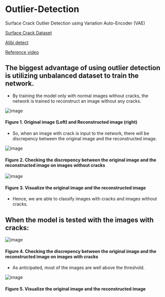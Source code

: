 # Outlier-Detection
Surface Crack Outlier Detection using Variation Auto-Encoder (VAE)

[Surface Crack Dataset](https://www.kaggle.com/arunrk7/surface-crack-detection)

[Alibi detect](https://docs.seldon.io/projects/alibi-detect/en/latest/index.html)

[Reference video](https://www.youtube.com/watch?v=RJ4oB6MWTsA&ab_channel=%EB%B9%B5%ED%98%95%EC%9D%98%EA%B0%9C%EB%B0%9C%EB%8F%84%EC%83%81%EA%B5%AD)


## The biggest advantage of using outlier detection is utilizing unbalanced dataset to train the network.
* By training the model only with normal images without cracks, the network is trained to reconstruct an image without any cracks.

![image](https://user-images.githubusercontent.com/60275617/110174186-bf871200-7dcd-11eb-868d-df9d2fe1445f.png)
#### Figure 1. Original image (Left) and Reconstructed image (right)

* So, when an image with crack is input to the network, there will be discrepency between the original image and the reconstructed image.

![image](https://user-images.githubusercontent.com/60275617/110174791-aaf74980-7dce-11eb-81b2-80b3e74fd3c3.png)
#### Figure 2. Checking the discrepency between the original image and the reconstructed image on images without cracks

![image](https://user-images.githubusercontent.com/60275617/110174888-d9752480-7dce-11eb-845a-9264d0f34924.png)
#### Figure 3. Visualize the original image and the reconstructed image

* Hence, we are able to classify images with cracks and images without cracks.

## When the model is tested with the images with cracks:
![image](https://user-images.githubusercontent.com/60275617/110175081-2ce77280-7dcf-11eb-8420-4f3e08aa4ad5.png)
#### Figure 4. Checking the discrepency between the original image and the reconstructed image on images with cracks

* As anticipated, most of the images are well above the threshold.

![image](https://user-images.githubusercontent.com/60275617/110175192-5ef8d480-7dcf-11eb-89cf-2577276714a3.png)
#### Figure 5. Visualize the original image and the reconstructed image




